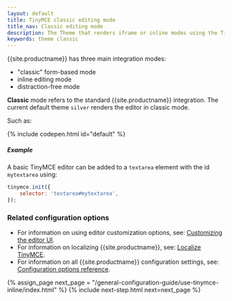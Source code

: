 ```yaml
---
layout: default
title: TinyMCE classic editing mode
title_nav: Classic editing mode
description: The Theme that renders iframe or inline modes using the TinyMCE core UI framework.
keywords: theme classic
---
```


{{site.productname}} has three main integration modes:

* "classic" form-based mode
* inline editing mode
* distraction-free mode

**Classic** mode refers to the standard {{site.productname}} integration. The current default theme `silver` renders the editor in classic mode.

Such as:

{% include codepen.html id="default" %}

##### Example

A basic TinyMCE editor can be added to a `textarea` element with the id `mytextarea` using:

```js
tinymce.init({
    selector: 'textarea#mytextarea',
});
```

### Related configuration options

* For information on using editor customization options, see: [Customizing the editor UI]({{site.baseurl}}/general-configuration-guide/customize-ui/).
* For information on localizing {{site.productname}}, see: [Localize TinyMCE]({{site.baseurl}}/general-configuration-guide/localize-your-language/).
* For information on all {{site.productname}} configuration settings, see: [Configuration options reference]({{site.baseurl}}/configure/).

{% assign_page next_page = "/general-configuration-guide/use-tinymce-inline/index.html" %}
{% include next-step.html next=next_page %}
